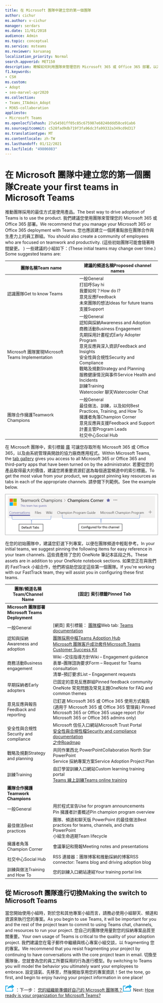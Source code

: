 ```yaml
---
title: 在 Microsoft 團隊中建立您的第一個團隊
author: cichur
ms.author: v-cichur
manager: serdars
ms.date: 11/01/2018
audience: Admin
ms.topic: conceptual
ms.service: msteams
ms.reviewer: karuanag
localization_priority: Normal
search.appverid: MET150
description: 瞭解如何利用團隊來管理您的 Microsoft 365 或 Office 365 部署，以及如何將金鑰資源釘選到適當頻道中的索引標籤，以促進團隊採用。
f1.keywords:
- CSH
ms.custom:
- Adopt
- seo-marvel-apr2020
ms.collection:
- Teams_ITAdmin_Adopt
- M365-collaboration
appliesto:
- Microsoft Teams
ms.openlocfilehash: 27a54501ff05c85c675987e68240ddd58ce91ab6
ms.sourcegitcommit: c528fad9db719f3fa96dc3fa99332a349cd9d317
ms.translationtype: MT
ms.contentlocale: zh-TW
ms.lasthandoff: 01/12/2021
ms.locfileid: "49806083"
---
```

# <a name="create-your-first-teams-in-microsoft-teams"></a><span data-ttu-id="babfe-103">在 Microsoft 團隊中建立您的第一個團隊</span><span class="sxs-lookup"><span data-stu-id="babfe-103">Create your first teams in Microsoft Teams</span></span>

<span data-ttu-id="babfe-104">推動團隊採用的最佳方式是使用產品。</span><span class="sxs-lookup"><span data-stu-id="babfe-104">The best way to drive adoption of Teams is to use the product.</span></span> <span data-ttu-id="babfe-105">我們建議您使用團隊來管理您的 Microsoft 365 或 Office 365 部署。</span><span class="sxs-lookup"><span data-stu-id="babfe-105">We recommend that you manage your Microsoft 365 or Office 365 deployment with Teams.</span></span> <span data-ttu-id="babfe-106">您也應該建立一個將重點放在團隊合作與生產力上的員工群組。</span><span class="sxs-lookup"><span data-stu-id="babfe-106">You should also create a community of employees who are focused on teamwork and productivity.</span></span> <span data-ttu-id="babfe-107"> (這些初始團隊可能會隨著時間變更。 ) 一些建議的小組如下：</span><span class="sxs-lookup"><span data-stu-id="babfe-107">(These initial teams may change over time.) Some suggested teams are:</span></span>

| <span data-ttu-id="babfe-108">團隊名稱</span><span class="sxs-lookup"><span data-stu-id="babfe-108">Team name</span></span> | <span data-ttu-id="babfe-109">建議的頻道名稱</span><span class="sxs-lookup"><span data-stu-id="babfe-109">Proposed channel names</span></span> |
| --------- | ---------------------- |
| <span data-ttu-id="babfe-110">認識團隊</span><span class="sxs-lookup"><span data-stu-id="babfe-110">Get to know Teams</span></span> | <span data-ttu-id="babfe-111">一般</span><span class="sxs-lookup"><span data-stu-id="babfe-111">General</span></span></br> <span data-ttu-id="babfe-112">打招呼</span><span class="sxs-lookup"><span data-stu-id="babfe-112">Say hi</span></span></br> <span data-ttu-id="babfe-113">我要如何？</span><span class="sxs-lookup"><span data-stu-id="babfe-113">How do I?</span></span></br><span data-ttu-id="babfe-114">意見反應</span><span class="sxs-lookup"><span data-stu-id="babfe-114">Feedback</span></span> </br> <span data-ttu-id="babfe-115">未來團隊的想法</span><span class="sxs-lookup"><span data-stu-id="babfe-115">Ideas for future teams</span></span> </br> <span data-ttu-id="babfe-116">支援</span><span class="sxs-lookup"><span data-stu-id="babfe-116">Support</span></span> |
| <span data-ttu-id="babfe-117">Microsoft 團隊實現</span><span class="sxs-lookup"><span data-stu-id="babfe-117">Microsoft Teams Implementation</span></span> | <span data-ttu-id="babfe-118">一般</span><span class="sxs-lookup"><span data-stu-id="babfe-118">General</span></span> <br/> <span data-ttu-id="babfe-119">認知與採納</span><span class="sxs-lookup"><span data-stu-id="babfe-119">Awareness and Adoption</span></span> <br/> <span data-ttu-id="babfe-120">商務活動</span><span class="sxs-lookup"><span data-stu-id="babfe-120">Business Engagement</span></span> <br/> <span data-ttu-id="babfe-121">先期採用計畫程式</span><span class="sxs-lookup"><span data-stu-id="babfe-121">Early Adopter Program</span></span> <br/> <span data-ttu-id="babfe-122">意見反應與深入資訊</span><span class="sxs-lookup"><span data-stu-id="babfe-122">Feedback and Insights</span></span> <br/> <span data-ttu-id="babfe-123">安全性與合規性</span><span class="sxs-lookup"><span data-stu-id="babfe-123">Security and Compliance</span></span> <br/> <span data-ttu-id="babfe-124">戰略及規劃</span><span class="sxs-lookup"><span data-stu-id="babfe-124">Strategy and Planning</span></span> <br/> <span data-ttu-id="babfe-125">服務健康情況與事件</span><span class="sxs-lookup"><span data-stu-id="babfe-125">Service Health and Incidents</span></span> <br/> <span data-ttu-id="babfe-126">訓練</span><span class="sxs-lookup"><span data-stu-id="babfe-126">Training</span></span> <br/> <span data-ttu-id="babfe-127">Watercooler 聊天</span><span class="sxs-lookup"><span data-stu-id="babfe-127">Watercooler Chat</span></span> |
| <span data-ttu-id="babfe-128">團隊合作擁護</span><span class="sxs-lookup"><span data-stu-id="babfe-128">Teamwork Champions</span></span> | <span data-ttu-id="babfe-129">一般</span><span class="sxs-lookup"><span data-stu-id="babfe-129">General</span></span> <br/> <span data-ttu-id="babfe-130">最佳做法、訓練，以及如何</span><span class="sxs-lookup"><span data-stu-id="babfe-130">Best Practices, Training, and How To</span></span> <br/> <span data-ttu-id="babfe-131">擁護者角落</span><span class="sxs-lookup"><span data-stu-id="babfe-131">Champion Corner</span></span> <br/> <span data-ttu-id="babfe-132">意見反應與支援</span><span class="sxs-lookup"><span data-stu-id="babfe-132">Feedback and Support</span></span> <br/> <span data-ttu-id="babfe-133">計畫主管</span><span class="sxs-lookup"><span data-stu-id="babfe-133">Program Leads</span></span> <br/> <span data-ttu-id="babfe-134">社交中心</span><span class="sxs-lookup"><span data-stu-id="babfe-134">Social Hub</span></span> |

<span data-ttu-id="babfe-135">在 Microsoft 團隊中，索引標籤 [庫](https://docs.microsoft.com/microsoftteams/platform/concepts/tabs/tabs-overview) 可讓您存取所有 Microsoft 365 或 Office 365，以及由系統管理員開啟的協力廠商應用程式。</span><span class="sxs-lookup"><span data-stu-id="babfe-135">Within Microsoft Teams, the [tab gallery](https://docs.microsoft.com/microsoftteams/platform/concepts/tabs/tabs-overview) gives you access to all Microsoft 365 or Office 365 and third-party apps that have been turned on by the administrator.</span></span> <span data-ttu-id="babfe-136">若要從您的產品取得最大的價值，建議您將重要資源釘選為每個適當頻道中的索引標籤。</span><span class="sxs-lookup"><span data-stu-id="babfe-136">To get the most value from your product, we suggest pinning key resources as tabs in each of the appropriate channels.</span></span> <span data-ttu-id="babfe-137">請參閱下列範例。</span><span class="sxs-lookup"><span data-stu-id="babfe-137">See the example below.</span></span>

![顯示預設和自訂索引標籤的螢幕擷取畫面](media/teams-adoption-tab-example.png)

<span data-ttu-id="babfe-139">在您的初始團隊中，建議您釘選下列專案，以便在團隊頻道中輕鬆參考。</span><span class="sxs-lookup"><span data-stu-id="babfe-139">In your initial teams, we suggest pinning the following items for easy reference in your team channels.</span></span> <span data-ttu-id="babfe-140">這些資產除了您的 OneNote 筆記本區段之外。</span><span class="sxs-lookup"><span data-stu-id="babfe-140">These assets are in addition to your OneNote notebook sections.</span></span> <span data-ttu-id="babfe-141">如果您正在與我們的 FastTrack 小組合作，他們將協助您設定這些第一個團隊。</span><span class="sxs-lookup"><span data-stu-id="babfe-141">If you're working with our FastTrack team, they will assist you in configuring these first teams.</span></span> 

|<span data-ttu-id="babfe-142">團隊/頻道名稱</span><span class="sxs-lookup"><span data-stu-id="babfe-142">Team/Channel Name</span></span> | <span data-ttu-id="babfe-143">[固定] 索引標籤</span><span class="sxs-lookup"><span data-stu-id="babfe-143">Pinned Tab</span></span> |
|----------------- | ---------- |
| <span data-ttu-id="babfe-144">**Microsoft 團隊部署**</span><span class="sxs-lookup"><span data-stu-id="babfe-144">**Microsoft Teams Deployment**</span></span> ||
| <span data-ttu-id="babfe-145">一般</span><span class="sxs-lookup"><span data-stu-id="babfe-145">General</span></span> | <span data-ttu-id="babfe-146">[網頁] 索引標籤： [團隊檔](https://aka.ms/SuccessWithTeams)</span><span class="sxs-lookup"><span data-stu-id="babfe-146">Web tab: [Teams documentation](https://aka.ms/SuccessWithTeams)</span></span> |
| <span data-ttu-id="babfe-147">認知與採納</span><span class="sxs-lookup"><span data-stu-id="babfe-147">Awareness and adoption</span></span> | [<span data-ttu-id="babfe-148">團隊採用中樞</span><span class="sxs-lookup"><span data-stu-id="babfe-148">Teams Adoption Hub</span></span>](https://aka.ms/DriveTeamsAdoption)<br/>[<span data-ttu-id="babfe-149">Microsoft 團隊客戶成功套件</span><span class="sxs-lookup"><span data-stu-id="babfe-149">Microsoft Teams Customer Success Kit</span></span>](https://aka.ms/TeamsCustomerSuccess)|
| <span data-ttu-id="babfe-150">商務活動</span><span class="sxs-lookup"><span data-stu-id="babfe-150">Business engagement</span></span> | <span data-ttu-id="babfe-151">Wiki –交往指導方針</span><span class="sxs-lookup"><span data-stu-id="babfe-151">Wiki – Engagement guidance</span></span><br/><span data-ttu-id="babfe-152">表單–團隊諮詢要求</span><span class="sxs-lookup"><span data-stu-id="babfe-152">Form – Request for Teams consultation</span></span><br/><span data-ttu-id="babfe-153">清單–預訂要求</span><span class="sxs-lookup"><span data-stu-id="babfe-153">List – Engagement requests</span></span> |
|<span data-ttu-id="babfe-154">早期採納者</span><span class="sxs-lookup"><span data-stu-id="babfe-154">Early adopters</span></span> | <span data-ttu-id="babfe-155">已固定的意見反應群組</span><span class="sxs-lookup"><span data-stu-id="babfe-155">Pinned feedback community</span></span> <br/> <span data-ttu-id="babfe-156">OneNote 常見問題及常見主題</span><span class="sxs-lookup"><span data-stu-id="babfe-156">OneNote for FAQ and common themes</span></span> |
| <span data-ttu-id="babfe-157">意見反應與報告</span><span class="sxs-lookup"><span data-stu-id="babfe-157">Feedback and reporting</span></span> | <span data-ttu-id="babfe-158">已釘選 Microsoft 365 或 Office 365 使用方式報告 (適用于 Microsoft 365 或 Office 365 管理員) </span><span class="sxs-lookup"><span data-stu-id="babfe-158">Pinned Microsoft 365 or Office 365 usage report (for Microsoft 365 or Office 365 admins only)</span></span> |
| <span data-ttu-id="babfe-159">安全性與合規性</span><span class="sxs-lookup"><span data-stu-id="babfe-159">Security and compliance</span></span> | <span data-ttu-id="babfe-160">Microsoft 信任入口網站</span><span class="sxs-lookup"><span data-stu-id="babfe-160">Microsoft Trust Portal</span></span> <br/> [<span data-ttu-id="babfe-161">安全性與合規性檔</span><span class="sxs-lookup"><span data-stu-id="babfe-161">Security and compliance documentation</span></span>](https://docs.microsoft.com/office365/securitycompliance/index)<br/> [<span data-ttu-id="babfe-162">之中</span><span class="sxs-lookup"><span data-stu-id="babfe-162">Roadmap</span></span>](https://docs.microsoft.com/office365/securitycompliance/security-roadmap) |
| <span data-ttu-id="babfe-163">戰略及規劃</span><span class="sxs-lookup"><span data-stu-id="babfe-163">Strategy and planning</span></span> | <span data-ttu-id="babfe-164">共同作業西北 PowerPoint</span><span class="sxs-lookup"><span data-stu-id="babfe-164">Collaboration North Star PowerPoint</span></span> <br/> <span data-ttu-id="babfe-165">Service 採納專案方案</span><span class="sxs-lookup"><span data-stu-id="babfe-165">Service Adoption Project Plan</span></span> |
| <span data-ttu-id="babfe-166">訓練</span><span class="sxs-lookup"><span data-stu-id="babfe-166">Training</span></span> | <span data-ttu-id="babfe-167">自訂學習訓練入口網站</span><span class="sxs-lookup"><span data-stu-id="babfe-167">Custom learning training portal</span></span> <br/> [<span data-ttu-id="babfe-168">Teams 線上訓練</span><span class="sxs-lookup"><span data-stu-id="babfe-168">Teams online training</span></span>](https://aka.ms/TeamsTraining) |
| <span data-ttu-id="babfe-169">**團隊合作擁護**</span><span class="sxs-lookup"><span data-stu-id="babfe-169">**Teamwork Champions**</span></span>|  |
| <span data-ttu-id="babfe-170">一般</span><span class="sxs-lookup"><span data-stu-id="babfe-170">General</span></span> | <span data-ttu-id="babfe-171">用於程式宣告</span><span class="sxs-lookup"><span data-stu-id="babfe-171">Use for program announcements</span></span> <br/> <span data-ttu-id="babfe-172">Pin 擁護者計畫概述</span><span class="sxs-lookup"><span data-stu-id="babfe-172">Pin champion program overview</span></span> |
| <span data-ttu-id="babfe-173">最佳做法</span><span class="sxs-lookup"><span data-stu-id="babfe-173">Best practices</span></span> | <span data-ttu-id="babfe-174">團隊、頻道和聊天版 PowerPoint 的最佳做法</span><span class="sxs-lookup"><span data-stu-id="babfe-174">Best practices for teams, channels, and chats PowerPoint</span></span> <br/> <span data-ttu-id="babfe-175">小組生命週期</span><span class="sxs-lookup"><span data-stu-id="babfe-175">Team lifecycle</span></span> |
| <span data-ttu-id="babfe-176">擁護者角落</span><span class="sxs-lookup"><span data-stu-id="babfe-176">Champion Corner</span></span> | <span data-ttu-id="babfe-177">會議筆記和簡報</span><span class="sxs-lookup"><span data-stu-id="babfe-177">Meeting notes and presentations</span></span> |
| <span data-ttu-id="babfe-178">社交中心</span><span class="sxs-lookup"><span data-stu-id="babfe-178">Social Hub</span></span> | <span data-ttu-id="babfe-179">RSS 連接器：團隊博客和推動採納的博客</span><span class="sxs-lookup"><span data-stu-id="babfe-179">RSS connector: Teams blog and driving adoption blog</span></span> |
| <span data-ttu-id="babfe-180">訓練與做法</span><span class="sxs-lookup"><span data-stu-id="babfe-180">Training and How To</span></span> | <span data-ttu-id="babfe-181">您的訓練入口網站連結</span><span class="sxs-lookup"><span data-stu-id="babfe-181">Your training portal link</span></span> |

## <a name="making-the-switch-to-microsoft-teams"></a><span data-ttu-id="babfe-182">從 Microsoft 團隊進行切換</span><span class="sxs-lookup"><span data-stu-id="babfe-182">Making the switch to Microsoft Teams</span></span>

<span data-ttu-id="babfe-183">當您開始使用小組時，對於您和其他專案小組而言，請務必使用小組聊天、頻道和資源來執行您的專案。</span><span class="sxs-lookup"><span data-stu-id="babfe-183">As you begin to use Teams, it will be important for you and the rest of the project team to commit to using Teams chat, channels, and resources to run your project.</span></span> <span data-ttu-id="babfe-184">您自己的團隊使用量對您的採納專案品質至關重要。</span><span class="sxs-lookup"><span data-stu-id="babfe-184">Your own usage of Teams is critical to the quality of your adoption project.</span></span> <span data-ttu-id="babfe-185">我們建議您在電子郵件中繼續與核心專案小組交談，以 fragmenting 您的專案。</span><span class="sxs-lookup"><span data-stu-id="babfe-185">We recommend that you resist fragmenting your project by continuing to have conversations with the core project team in email.</span></span> <span data-ttu-id="babfe-186">切換至團隊後，您就會為您的員工所要採用的行為進行模型。</span><span class="sxs-lookup"><span data-stu-id="babfe-186">By switching to Teams you will model the behavior you ultimately want your employees to embrace.</span></span> <span data-ttu-id="babfe-187">設定語氣、先移至，然後開始享用您的專案資訊！</span><span class="sxs-lookup"><span data-stu-id="babfe-187">Set the tone, go first, and begin to enjoy having your project information in one place!</span></span>  

<span data-ttu-id="babfe-188">![描述下一個步驟的圖示 ](media/teams-adoption-next-icon.png) ：下一步： [您的組織能準備好自己的 Microsoft 團隊嗎？](teams-adoption-assess-readiness.md)</span><span class="sxs-lookup"><span data-stu-id="babfe-188">![An icon depicting the next step](media/teams-adoption-next-icon.png) Next: [How ready is your organization for Microsoft Teams?](teams-adoption-assess-readiness.md)</span></span>
